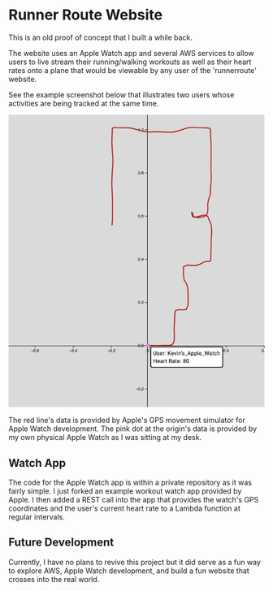 # Runner Route Website

This is an old proof of concept that I built a while back.

The website uses an Apple Watch app and several AWS services to allow users to live stream their running/walking workouts as well as their heart rates onto a plane that would be viewable by any user of the 'runnerroute' website.

See the example screenshot below that illustrates two users whose activities are being tracked at the same
time.

![screenshot.png](./docs/tracker-screenshot.png)

The red line's data is provided by Apple's GPS movement simulator for Apple Watch development. The pink
dot at the origin's data is provided by my own physical Apple Watch as I was sitting at my desk.

## Watch App

The code for the Apple Watch app is within a private repository as it was fairly simple. I just forked
an example workout watch app provided by Apple. I then added a REST call into the app that provides the watch's GPS coordinates and the user's current heart rate to a Lambda function at regular intervals.

## Future Development

Currently, I have no plans to revive this project but it did serve as a fun way to explore AWS, Apple Watch development, and build a fun website that crosses into the real world.